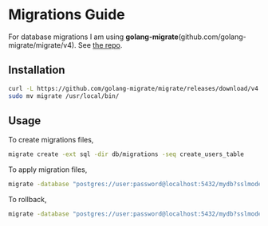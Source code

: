 # Migrations Guide

For database migrations I am using **golang-migrate**(github.com/golang-migrate/migrate/v4). See [the repo](https://github.com/golang-migrate/migrate).

## Installation

```sh
curl -L https://github.com/golang-migrate/migrate/releases/download/v4.16.2/migrate.linux-amd64.tar.gz | tar xvz
sudo mv migrate /usr/local/bin/
```

## Usage

To create migrations files,

```sh
migrate create -ext sql -dir db/migrations -seq create_users_table
```

To apply migration files,

```sh
migrate -database "postgres://user:password@localhost:5432/mydb?sslmode=disable" -path db/migrations up
```

To rollback,

```sh
migrate -database "postgres://user:password@localhost:5432/mydb?sslmode=disable" -path db/migrations down 1

```
